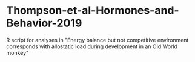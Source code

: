 # Thompson-et-al-Hormones-and-Behavior-2019
R script for analyses in "Energy balance but not competitive environment corresponds with allostatic load during development in an Old World monkey"
